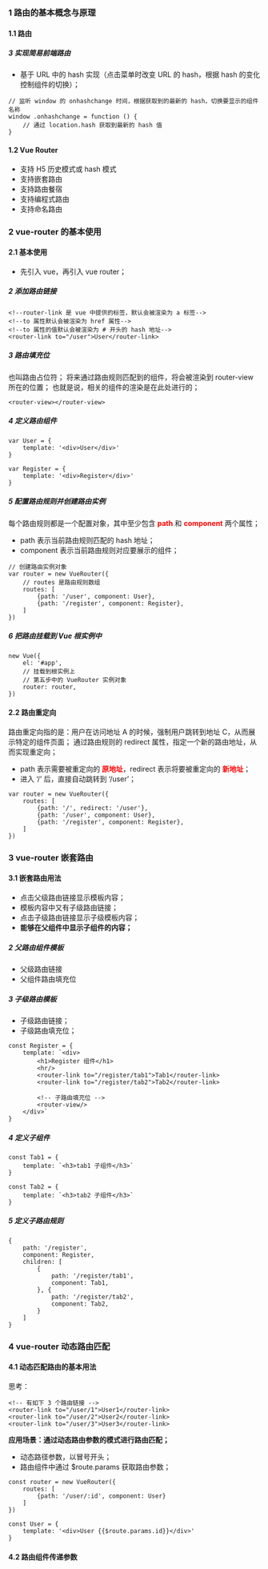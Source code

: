 ### 1 路由的基本概念与原理
#### 1.1 路由
##### 3 实现简易前端路由
- 基于 URL 中的 hash 实现（点击菜单时改变 URL 的 hash，根据 hash 的变化控制组件的切换）；
```
// 监听 window 的 onhashchange 时间，根据获取到的最新的 hash，切换要显示的组件名称
window .onhashchange = function () {
    // 通过 location.hash 获取到最新的 hash 值
}
```

#### 1.2 Vue Router
- 支持 H5 历史模式或 hash 模式
- 支持嵌套路由
- 支持路由餐宿
- 支持编程式路由
- 支持命名路由

### 2 vue-router 的基本使用
#### 2.1 基本使用
- 先引入 vue，再引入 vue router；

##### 2 添加路由链接
```
<!--router-link 是 vue 中提供的标签，默认会被渲染为 a 标签-->
<!--to 属性默认会被渲染为 href 属性-->
<!--to 属性的值默认会被渲染为 # 开头的 hash 地址-->
<router-link to="/user">User</router-link>
```

##### 3 路由填充位
也叫路由占位符；
将来通过路由规则匹配到的组件，将会被渲染到 router-view 所在的位置；
也就是说，相关的组件的渲染是在此处进行的；
```
<router-view></router-view>
```

##### 4 定义路由组件
```
var User = {
    template: '<div>User</div>'
}

var Register = {
    template: '<div>Register</div>'
}
```

##### 5 配置路由规则并创建路由实例
每个路由规则都是一个配置对象，其中至少包含 <strong><font color=red>path</font></strong> 和 <strong><font color=red>component</font></strong> 两个属性；
- path 表示当前路由规则匹配的 hash 地址；
- component 表示当前路由规则对应要展示的组件；
```
// 创建路由实例对象
var router = new VueRouter({
    // routes 是路由规则数组
    routes: [
        {path: '/user', component: User},
        {path: '/register', component: Register},
    ]
})
```

##### 6 把路由挂载到 Vue 根实例中
```
new Vue({
    el: '#app',
    // 挂载到根实例上
    // 第五步中的 VueRouter 实例对象
    router: router,
})
```

#### 2.2 路由重定向
路由重定向指的是：用户在访问地址 A 的时候，强制用户跳转到地址 C，从而展示特定的组件页面；
通过路由规则的 redirect 属性，指定一个新的路由地址，从而实现重定向；
- path 表示需要被重定向的 <strong><font color=red>原地址</font></strong>，redirect 表示将要被重定向的 <strong><font color=red>新地址</font></strong>；
- 进入 ‘/’ 后，直接自动跳转到 ‘/user’；
```
var router = new VueRouter({
    routes: [
        {path: '/', redirect: '/user'},
        {path: '/user', component: User},
        {path: '/register', component: Register},
    ]
})
```

### 3 vue-router 嵌套路由
#### 3.1 嵌套路由用法
- 点击父级路由链接显示模板内容；
- 模板内容中又有子级路由链接；
- 点击子级路由链接显示子级模板内容；
- <strong>能够在父组件中显示子组件的内容；</strong>

##### 2 父路由组件模板
- 父级路由链接
- 父组件路由填充位

##### 3 子级路由模板
- 子级路由链接；
- 子级路由填充位；
```
const Register = {
    template: `<div>
        <h1>Register 组件</h1>
        <hr/>
        <router-link to="/register/tab1">Tab1</router-link>
        <router-link to="/register/tab2">Tab2</router-link>

        <!-- 子路由填充位 -->
        <router-view/>
    </div>`
}
```

##### 4 定义子组件
```
const Tab1 = {
    template: `<h3>tab1 子组件</h3>`
}

const Tab2 = {
    template: `<h3>tab2 子组件</h3>`
}
```

##### 5 定义子路由规则
```
{
    path: '/register',
    component: Register,
    children: [
        {
            path: '/register/tab1',
            component: Tab1,
        }, {
            path: '/register/tab2',
            component: Tab2,
        }
    ]
}
```

### 4 vue-router 动态路由匹配
#### 4.1 动态匹配路由的基本用法
思考：
```
<!-- 有如下 3 个路由链接 -->
<router-link to="/user/1">User1</router-link>
<router-link to="/user/2">User2</router-link>
<router-link to="/user/3">User3</router-link>
```
<strong>应用场景：通过动态路由参数的模式进行路由匹配；</strong>

- 动态路径参数，以冒号开头；
- 路由组件中通过 $route.params 获取路由参数；

```
const router = new VueRouter({
    routes: [
        {path: '/user/:id', component: User}
    ]
})

const User = {
    template: '<div>User {{$route.params.id}}</div>'
}
```

#### 4.2  路由组件传递参数